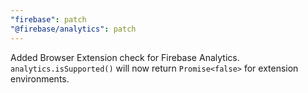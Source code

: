 ```yaml
---
"firebase": patch
"@firebase/analytics": patch 
---
```


Added Browser Extension check for Firebase Analytics. `analytics.isSupported()` will now return `Promise<false>` for extension environments. 

